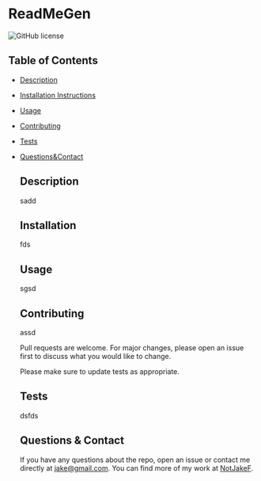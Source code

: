 
  # ReadMeGen
  ![GitHub license](https://img.shields.io/badge/License-Boost%201.0-lightblue.svg)

  ## Table of Contents
- [Description](#description)
- [Installation Instructions](#installation)
- [Usage](#usage)
- [Contributing](#contributing)
- [Tests](#tests)
- [Questions&Contact](#questions_&_contact)

  ## Description
  sadd

    
  ## Installation
  fds
    
   
    
  ## Usage
  sgsd
    
   
    
  ## Contributing  
  assd
  
  Pull requests are welcome. For major changes, please open an issue first to discuss what you would like to change.
    
  Please make sure to update tests as appropriate.

  ## Tests
  dsfds
    
  ## Questions & Contact

  If you have any questions about the repo, open an issue or contact me directly at jake@gmail.com. You can find more of my work at [NotJakeF](https://github.com/NotJakeF/).


  